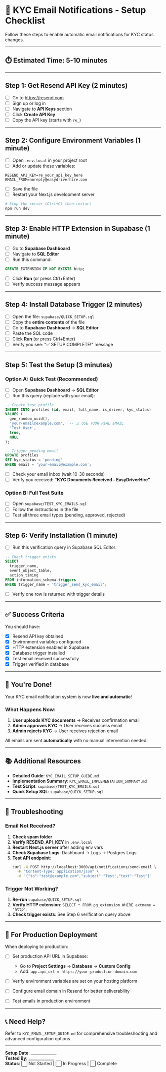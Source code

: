 # 🚀 KYC Email Notifications - Setup Checklist

Follow these steps to enable automatic email notifications for KYC status changes.

---

## ⏱️ Estimated Time: 5-10 minutes

---

## Step 1: Get Resend API Key (2 minutes)

- [ ] Go to https://resend.com
- [ ] Sign up or log in
- [ ] Navigate to **API Keys** section
- [ ] Click **Create API Key**
- [ ] Copy the API key (starts with `re_`)

---

## Step 2: Configure Environment Variables (1 minute)

- [ ] Open `.env.local` in your project root
- [ ] Add or update these variables:

```env
RESEND_API_KEY=re_your_api_key_here
EMAIL_FROM=noreply@easydriverhire.com
```

- [ ] Save the file
- [ ] Restart your Next.js development server

```bash
# Stop the server (Ctrl+C) then restart
npm run dev
```

---

## Step 3: Enable HTTP Extension in Supabase (1 minute)

- [ ] Go to **Supabase Dashboard**
- [ ] Navigate to **SQL Editor**
- [ ] Run this command:

```sql
CREATE EXTENSION IF NOT EXISTS http;
```

- [ ] Click **Run** (or press Ctrl+Enter)
- [ ] Verify success message appears

---

## Step 4: Install Database Trigger (2 minutes)

- [ ] Open the file: `supabase/QUICK_SETUP.sql`
- [ ] Copy the **entire contents** of the file
- [ ] Go to **Supabase Dashboard** → **SQL Editor**
- [ ] Paste the SQL code
- [ ] Click **Run** (or press Ctrl+Enter)
- [ ] Verify you see: "✅ SETUP COMPLETE!" message

---

## Step 5: Test the Setup (3 minutes)

### Option A: Quick Test (Recommended)

- [ ] Open **Supabase Dashboard** → **SQL Editor**
- [ ] Run this query (replace with your email):

```sql
-- Create test profile
INSERT INTO profiles (id, email, full_name, is_driver, kyc_status)
VALUES (
  gen_random_uuid(),
  'your-email@example.com',  -- ⚠️ USE YOUR REAL EMAIL
  'Test User',
  true,
  NULL
);

-- Trigger pending email
UPDATE profiles 
SET kyc_status = 'pending' 
WHERE email = 'your-email@example.com';
```

- [ ] Check your email inbox (wait 10-30 seconds)
- [ ] Verify you received: **"KYC Documents Received - EasyDriverHire"**

### Option B: Full Test Suite

- [ ] Open `supabase/TEST_KYC_EMAILS.sql`
- [ ] Follow the instructions in the file
- [ ] Test all three email types (pending, approved, rejected)

---

## Step 6: Verify Installation (1 minute)

- [ ] Run this verification query in Supabase SQL Editor:

```sql
-- Check trigger exists
SELECT 
  trigger_name,
  event_object_table,
  action_timing
FROM information_schema.triggers
WHERE trigger_name = 'trigger_send_kyc_email';
```

- [ ] Verify one row is returned with trigger details

---

## ✅ Success Criteria

You should have:

- [x] Resend API key obtained
- [x] Environment variables configured
- [x] HTTP extension enabled in Supabase
- [x] Database trigger installed
- [x] Test email received successfully
- [x] Trigger verified in database

---

## 🎉 You're Done!

Your KYC email notification system is now **live and automatic**!

### What Happens Now:

1. **User uploads KYC documents** → Receives confirmation email
2. **Admin approves KYC** → User receives success email
3. **Admin rejects KYC** → User receives rejection email

All emails are sent **automatically** with no manual intervention needed!

---

## 📚 Additional Resources

- **Detailed Guide**: `KYC_EMAIL_SETUP_GUIDE.md`
- **Implementation Summary**: `KYC_EMAIL_IMPLEMENTATION_SUMMARY.md`
- **Test Script**: `supabase/TEST_KYC_EMAILS.sql`
- **Quick Setup SQL**: `supabase/QUICK_SETUP.sql`

---

## 🐛 Troubleshooting

### Email Not Received?

1. **Check spam folder**
2. **Verify RESEND_API_KEY** in `.env.local`
3. **Restart Next.js server** after adding env vars
4. **Check Supabase Logs**: Dashboard → Logs → Postgres Logs
5. **Test API endpoint**:
   ```bash
   curl -X POST http://localhost:3000/api/notifications/send-email \
     -H "Content-Type: application/json" \
     -d '{"to":"test@example.com","subject":"Test","text":"Test"}'
   ```

### Trigger Not Working?

1. **Re-run** `supabase/QUICK_SETUP.sql`
2. **Verify HTTP extension**: `SELECT * FROM pg_extension WHERE extname = 'http';`
3. **Check trigger exists**: See Step 6 verification query above

---

## 🔄 For Production Deployment

When deploying to production:

- [ ] Set production API URL in Supabase:
  - Go to **Project Settings** → **Database** → **Custom Config**
  - Add: `app.api_url = https://your-production-domain.com`

- [ ] Verify environment variables are set on your hosting platform

- [ ] Configure email domain in Resend for better deliverability

- [ ] Test emails in production environment

---

## 📞 Need Help?

Refer to `KYC_EMAIL_SETUP_GUIDE.md` for comprehensive troubleshooting and advanced configuration options.

---

**Setup Date**: _____________  
**Tested By**: _____________  
**Status**: ⬜ Not Started | ⬜ In Progress | ⬜ Complete
